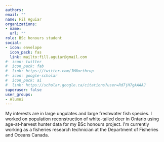 ```yaml
---
authors:
email: ""
name: Fil Aguiar
organizations:
- name: 
  url: ""
role: BSc honours student
social:
- icon: envelope
  icon_pack: fas
  link: mailto:fill.aguiar@gmail.com
#- icon: twitter
#  icon_pack: fab
#  link: https://twitter.com/JMNorthrup
#- icon: google-scholar
#  icon_pack: ai
#  link: https://scholar.google.ca/citations?user=Rd7jH7gAAAAJ
superuser: false
user_groups:
- Alumni
---
```


My interests are in large ungulates and large freshwater fish species.
I worked on population reconstruction of white-tailed deer in Ontario using age-at-harvest hunter data for my BSc honours project.
I'm currently working as a fisheries research technician at the Department of Fisheries and Oceans Canada.